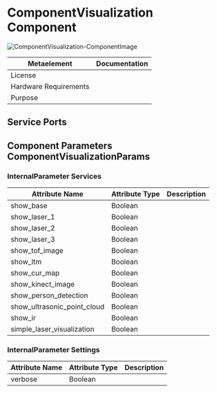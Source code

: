 <!--- This file is generated from the ComponentVisualization.componentDocumentation model --->
<!--- do not modify this file manually as it will by automatically overwritten by the code generator, modify the model instead and re-generate this file --->

# ComponentVisualization Component

![ComponentVisualization-ComponentImage](model/ComponentVisualizationComponentDefinition.jpg)


| Metaelement | Documentation |
|-------------|---------------|
| License |  |
| Hardware Requirements |  |
| Purpose |  |



## Service Ports


## Component Parameters ComponentVisualizationParams

### InternalParameter Services

| Attribute Name | Attribute Type | Description |
|----------------|----------------|-------------|
| show_base | Boolean |  |
| show_laser_1 | Boolean |  |
| show_laser_2 | Boolean |  |
| show_laser_3 | Boolean |  |
| show_tof_image | Boolean |  |
| show_ltm | Boolean |  |
| show_cur_map | Boolean |  |
| show_kinect_image | Boolean |  |
| show_person_detection | Boolean |  |
| show_ultrasonic_point_cloud | Boolean |  |
| show_ir | Boolean |  |
| simple_laser_visualization | Boolean |  |

### InternalParameter Settings

| Attribute Name | Attribute Type | Description |
|----------------|----------------|-------------|
| verbose | Boolean |  |


